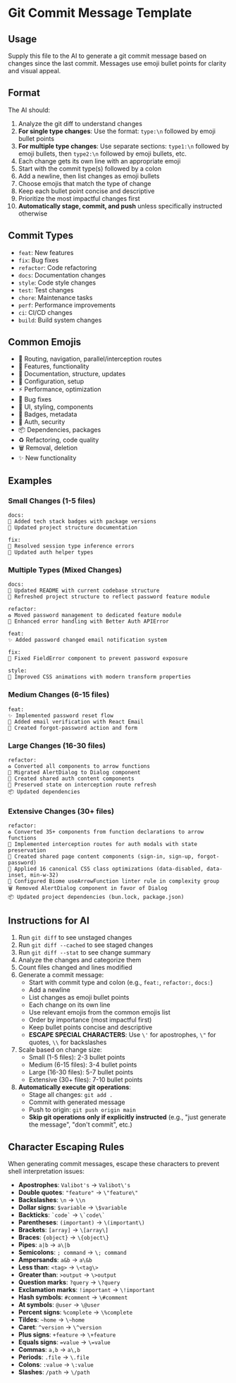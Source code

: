 # Git Commit Message Template

## Usage

Supply this file to the AI to generate a git commit message based on changes since the last commit. Messages use emoji bullet points for clarity and visual appeal.

## Format

The AI should:

1. Analyze the git diff to understand changes
2. **For single type changes**: Use the format: `type:\n` followed by emoji bullet points
3. **For multiple type changes**: Use separate sections: `type1:\n` followed by emoji bullets, then `type2:\n` followed by emoji bullets, etc.
4. Each change gets its own line with an appropriate emoji
5. Start with the commit type(s) followed by a colon
6. Add a newline, then list changes as emoji bullets
7. Choose emojis that match the type of change
8. Keep each bullet point concise and descriptive
9. Prioritize the most impactful changes first
10. **Automatically stage, commit, and push** unless specifically instructed otherwise

## Commit Types

- `feat`: New features
- `fix`: Bug fixes
- `refactor`: Code refactoring
- `docs`: Documentation changes
- `style`: Code style changes
- `test`: Test changes
- `chore`: Maintenance tasks
- `perf`: Performance improvements
- `ci`: CI/CD changes
- `build`: Build system changes

## Common Emojis

- 🔀 Routing, navigation, parallel/interception routes
- 🎯 Features, functionality
- 📝 Documentation, structure, updates
- 🔧 Configuration, setup
- ⚡ Performance, optimization
- 🐛 Bug fixes
- 🎨 UI, styling, components
- 📛 Badges, metadata
- 🔐 Auth, security
- 📦 Dependencies, packages
- ♻️ Refactoring, code quality
- 🗑️ Removal, deletion
- ✨ New functionality

## Examples

### Small Changes (1-5 files)

```
docs:
📛 Added tech stack badges with package versions
📝 Updated project structure documentation
```

```
fix:
🐛 Resolved session type inference errors
🔧 Updated auth helper types
```

### Multiple Types (Mixed Changes)

```
docs:
📝 Updated README with current codebase structure
📁 Refreshed project structure to reflect password feature module

refactor:
♻️ Moved password management to dedicated feature module
🔧 Enhanced error handling with Better Auth APIError
```

```
feat:
✨ Added password changed email notification system

fix:
🐛 Fixed FieldError component to prevent password exposure

style:
🎨 Improved CSS animations with modern transform properties
```

### Medium Changes (6-15 files)

```
feat:
✨ Implemented password reset flow
📧 Added email verification with React Email
🔐 Created forgot-password action and form
```

### Large Changes (16-30 files)

```
refactor:
♻️ Converted all components to arrow functions
🎨 Migrated AlertDialog to Dialog component
🔀 Created shared auth content components
🎯 Preserved state on interception route refresh
📦 Updated dependencies
```

### Extensive Changes (30+ files)

```
refactor:
♻️ Converted 35+ components from function declarations to arrow functions
🔀 Implemented interception routes for auth modals with state preservation
🎯 Created shared page content components (sign-in, sign-up, forgot-password)
🎨 Applied 16 canonical CSS class optimizations (data-disabled, data-inset, min-w-32)
🔧 Configured Biome useArrowFunction linter rule in complexity group
🗑️ Removed AlertDialog component in favor of Dialog
📦 Updated project dependencies (bun.lock, package.json)
```

## Instructions for AI

1. Run `git diff` to see unstaged changes
2. Run `git diff --cached` to see staged changes
3. Run `git diff --stat` to see change summary
4. Analyze the changes and categorize them
5. Count files changed and lines modified
6. Generate a commit message:
   - Start with commit type and colon (e.g., `feat:`, `refactor:`, `docs:`)
   - Add a newline
   - List changes as emoji bullet points
   - Each change on its own line
   - Use relevant emojis from the common emojis list
   - Order by importance (most impactful first)
   - Keep bullet points concise and descriptive
   - **ESCAPE SPECIAL CHARACTERS**: Use `\'` for apostrophes, `\"` for quotes, `\\` for backslashes
7. Scale based on change size:
   - Small (1-5 files): 2-3 bullet points
   - Medium (6-15 files): 3-4 bullet points
   - Large (16-30 files): 5-7 bullet points
   - Extensive (30+ files): 7-10 bullet points
8. **Automatically execute git operations**:
   - Stage all changes: `git add .`
   - Commit with generated message
   - Push to origin: `git push origin main`
   - **Skip git operations only if explicitly instructed** (e.g., "just generate the message", "don't commit", etc.)

## Character Escaping Rules

When generating commit messages, escape these characters to prevent shell interpretation issues:

- **Apostrophes**: `Valibot's` → `Valibot\'s`
- **Double quotes**: `"feature"` → `\"feature\"`
- **Backslashes**: `\n` → `\\n`
- **Dollar signs**: `$variable` → `\$variable`
- **Backticks**: `` `code` `` → `` \`code\` ``
- **Parentheses**: `(important)` → `\(important\)`
- **Brackets**: `[array]` → `\[array\]`
- **Braces**: `{object}` → `\{object\}`
- **Pipes**: `a|b` → `a\|b`
- **Semicolons**: `; command` → `\; command`
- **Ampersands**: `a&b` → `a\&b`
- **Less than**: `<tag>` → `\<tag\>`
- **Greater than**: `>output` → `\>output`
- **Question marks**: `?query` → `\?query`
- **Exclamation marks**: `!important` → `\!important`
- **Hash symbols**: `#comment` → `\#comment`
- **At symbols**: `@user` → `\@user`
- **Percent signs**: `%complete` → `\%complete`
- **Tildes**: `~home` → `\~home`
- **Caret**: `^version` → `\^version`
- **Plus signs**: `+feature` → `\+feature`
- **Equals signs**: `=value` → `\=value`
- **Commas**: `a,b` → `a\,b`
- **Periods**: `.file` → `\.file`
- **Colons**: `:value` → `\:value`
- **Slashes**: `/path` → `\/path`
